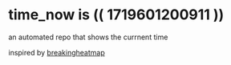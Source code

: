 # time_now is (( 1719601200911 ))

an automated repo that shows the currnent time

inspired by [breakingheatmap](https://github.com/breakingheatmap/breakingheatmap)
